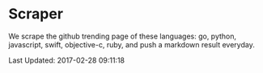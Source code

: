 # Scraper

We scrape the github trending page of these languages: go, python, javascript, swift, objective-c, ruby, and push a markdown result everyday.

Last Updated: 2017-02-28 09:11:18